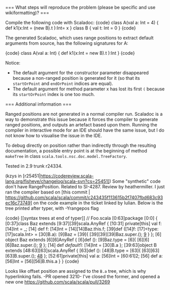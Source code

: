 === What steps will reproduce the problem (please be specific and use wikiformatting)? ===

Compile the following code with Scaladoc:
{code}
class A(val a: Int = 4) {
   def k1(x:Int = (new B).t ):Int= x
}
class B {
   val t: Int = 0
}
{code} 

The generated Scaladoc, which uses range positions to extract default arguments from source, has the following signatures for A:

{code}
class A(val a: Int) {
   def k1(x:Int = new B).t ):Int
}
{code} 

Notice:
  - The default argument for the constructor parameter disappeared because a non-ranged position is generated for it (so that its `startOrPoint` and `endOrPoint` indices are equal).
  - The default argument for method parameter x has lost its first `(` because its `startOrPoint` index is one too much.

=== Additional information ===

Ranged positions are not generated in a normal compiler run. Scaladoc is a way to demonstrate this issue because it forces the compiler to generate ranged positions, and outputs an artefact based upon them. Running the compiler in interactive mode for an IDE should have the same issue, but I do not know how to visualise the issue in the IDE.

To debug directly on position rather than indirectly through the resulting documentation, a possible entry point is at the beginning of method `makeTree` in class `scala.tools.nsc.doc.model.TreeFactory`.

Tested in 2.9 trunk r24334.

(kzys in [r25451|https://codereview.scala-lang.org/fisheye/changelog/scala-svn?cs=25451]) Some "synthetic" code don't have RangePosition. Related to SI-4287. Review by heathermiller.
I just ran the compiler based on [this commit | https://github.com/scala/scala/commit/c243435f113615b2f7407fbd683c93ec16c73749] on the code example in the ticket linked by Iulian. Below is the tree printed after typer, with -Yrangepos flag

{code}
[[syntax trees at end of                     typer]] // Foo.scala
[0:63]package [0:0]<empty> {
  [0:37]class Baz extends [9:37][39]scala.AnyRef {
    [10:31]<paramaccessor> private[this] val f: [14]Int = _;
    [14]<stable> <accessor> <paramaccessor> def f: [14]Int = [14][14]Baz.this.f;
    [39]def <init>([14]f: [17]<type: [17]scala.Int> = [30]B.a): [9]Baz = [39]{
      [39][39][39]Baz.super.<init>();
      [9]()
    }
  };
  [6]<synthetic> object Baz extends [6][6]AnyRef {
    [6]def <init>(): [9]Baz.type = [6]{
      [6][6][6]Baz.super.<init>();
      [9]()
    };
    [14]<synthetic> def <init>$default$1: [14]Int = [30]B.a
  };
  [39:63]object B extends [48:63][63]scala.AnyRef {
    [63]def <init>(): [48]B.type = [63]{
      [63][63][63]B.super.<init>();
      [48]()
    };
    [52:61]private[this] val a: [56]Int = [60:61]2;
    [56]<stable> <accessor> def a: [56]Int = [56][56]B.this.a
  }
}
{code}

Looks like offset position are assigned to the `B.a` tree, which is why hyperlinking fails.
-PR opened 3210- I've closed the former, and opened a new one https://github.com/scala/scala/pull/3269
